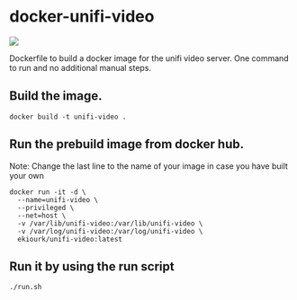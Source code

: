 # docker-unifi-video
[![](https://badge.imagelayers.io/ekiourk/unifi-video:latest.svg)](https://imagelayers.io/?images=ekiourk/unifi-video:latest 'Get your own badge on imagelayers.io')

Dockerfile to build a docker image for the unifi video server. One command to run and no additional manual steps.

## Build the image.

```shell
docker build -t unifi-video .
```

## Run the prebuild image from docker hub.
  Note: Change the last line to the name of your image in case you have built your own

```shell
docker run -it -d \
  --name=unifi-video \
  --privileged \
  --net=host \
  -v /var/lib/unifi-video:/var/lib/unifi-video \
  -v /var/log/unifi-video:/var/log/unifi-video \
  ekiourk/unifi-video:latest
```

## Run it by using the run script

```shell
./run.sh
```

